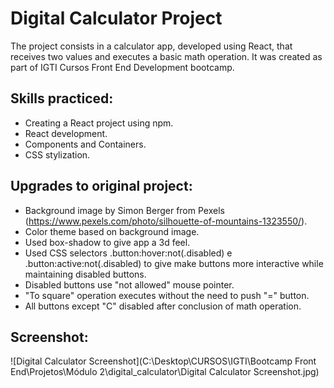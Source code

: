 # Digital Calculator Project

The project consists in a calculator app, developed using React, that receives two values and executes a basic math operation. It was created as part of IGTI Cursos Front End Development bootcamp.

## **Skills practiced:**

- Creating a React project using npm.
- React development.
- Components and Containers.
- CSS stylization.

## **Upgrades to original project:**

- Background image by Simon Berger from Pexels (https://www.pexels.com/photo/silhouette-of-mountains-1323550/).
- Color theme based on background image.
- Used box-shadow to give app a 3d feel.
- Used CSS selectors .button:hover:not(.disabled) e .button:active:not(.disabled) to give make buttons more interactive while maintaining disabled buttons.
- Disabled buttons use "not allowed" mouse pointer.
- "To square" operation executes without the need to push "=" button.
- All buttons except "C" disabled after conclusion of math operation.

## **Screenshot:**

![Digital Calculator Screenshot](C:\Desktop\CURSOS\IGTI\Bootcamp Front End\Projetos\Módulo 2\digital_calculator\Digital Calculator Screenshot.jpg)

